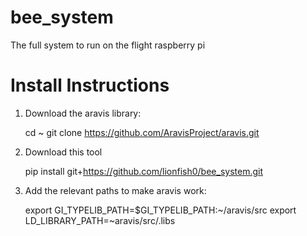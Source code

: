 # bee_system
The full system to run on the flight raspberry pi

# Install Instructions
1. Download the aravis library:

    cd ~
    git clone https://github.com/AravisProject/aravis.git
    
2. Download this tool

   pip install git+https://github.com/lionfish0/bee_system.git

3. Add the relevant paths to make aravis work:

   export GI_TYPELIB_PATH=$GI_TYPELIB_PATH:~/aravis/src
   export LD_LIBRARY_PATH=~aravis/src/.libs
  
